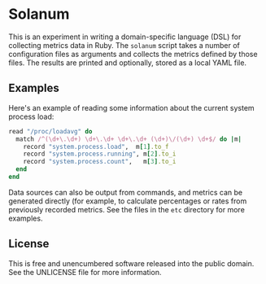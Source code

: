 # Solanum

This is an experiment in writing a domain-specific language (DSL) for collecting
metrics data in Ruby. The `solanum` script takes a number of configuration files
as arguments and collects the metrics defined by those files. The results are
printed and optionally, stored as a local YAML file.

## Examples

Here's an example of reading some information about the current system process
load:

```ruby
read "/proc/loadavg" do
  match /^(\d+\.\d+) \d+\.\d+ \d+\.\d+ (\d+)\/(\d+) \d+$/ do |m|
    record "system.process.load",  m[1].to_f
    record "system.process.running", m[2].to_i
    record "system.process.count",   m[3].to_i
  end
end
```

Data sources can also be output from commands, and metrics can be generated
directly (for example, to calculate percentages or rates from previously
recorded metrics. See the files in the `etc` directory for more examples.

## License

This is free and unencumbered software released into the public domain.
See the UNLICENSE file for more information.
